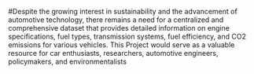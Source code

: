 #Despite the growing interest in sustainability and the advancement of automotive technology, there remains a need for a centralized and comprehensive dataset that provides detailed information on engine specifications, fuel types, transmission systems, fuel efficiency, and CO2 emissions for various vehicles. This Project would serve as a valuable resource for car enthusiasts, researchers, automotive engineers, policymakers, and environmentalists
